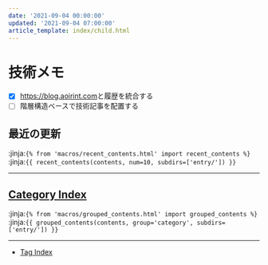```yaml
---
date: '2021-09-04 00:00:00'
updated: '2021-09-04 07:00:00'
article_template: index/child.html
---
```


# 技術メモ

- [x] <https://blog.aoirint.com>と履歴を統合する
- [ ] 階層構造ベースで技術記事を配置する

## 最近の更新

:jinja:`{% from 'macros/recent_contents.html' import recent_contents %}`
:jinja:`{{ recent_contents(contents, num=10, subdirs=['entry/']) }}`

---

## [Category Index](category/)

:jinja:`{% from 'macros/grouped_contents.html' import grouped_contents %}`
:jinja:`{{ grouped_contents(contents, group='category', subdirs=['entry/']) }}`

---

- [Tag Index](tags/)
